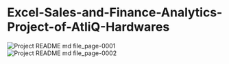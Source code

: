 # Excel-Sales-and-Finance-Analytics-Project-of-AtliQ-Hardwares
![Project README md file_page-0001](https://github.com/rahulrajbo/Excel-Sales-and-Finance-Analytics-Project-of-AtliQ-Hardwares/assets/132475212/2667b207-afce-4bda-9e0b-7780f0c56bb2)
![Project README md file_page-0002](https://github.com/rahulrajbo/Excel-Sales-and-Finance-Analytics-Project-of-AtliQ-Hardwares/assets/132475212/65da31e1-d1dc-4bc3-9f13-8796207923fc)
